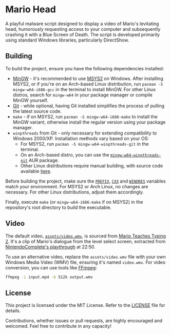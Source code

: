 # Mario Head
A playful malware script designed to display a video of Mario's levitating head, humorously requesting access to your computer and subsequently crashing it with a Blue Screen of Death. The script is developed primarily using standard Windows libraries, particularly DirectShow.

## Building
To build the project, ensure you have the following dependencies installed:
- [MinGW](https://en.wikipedia.org/wiki/MinGW) - it's recommended to use [MSYS2](https://www.msys2.org/) on Windows. After installing MSYS2, or if you're on an Arch-based Linux distribution, run `pacman -S mingw-w64-i686-gcc` in the terminal to install MinGW. For other Linux distros, search for `mingw-w64` in your package manager or compile MinGW yourself.
- [Git](https://git-scm.com/) - while optional, having Git installed simplifies the process of pulling the latest source code.
- `make` - if on MSYS2, run `pacman -S mingw-w64-i686-make` to install the MinGW variant, otherwise install the regular version using your package manager.
- `winpthreads` from Git - only necessary for extending compatibility to Windows 2000/XP. Installation methods vary based on your OS:
    - For MSYS2, run `pacman -S mingw-w64-winpthreads-git` in the terminal.
    - On an Arch-based distro, you can use the [`mingw-w64-winpthreads-git`](https://aur.archlinux.org/packages/mingw-w64-winpthreads-git/) AUR package.
    - Other Linux distributions require manual building, with source code available [here](https://sourceforge.net/p/mingw-w64/mingw-w64).

Before building the project, make sure the [`PREFIX`](Makefile#L2), [`CXX`](Makefile#L4) and [`WINDRES`](Makefile#L8) variables match your environment. For MSYS2 or Arch Linux, no changes are necessary. For other Linux distributions, adjust them accordingly.

Finally, execute `make` (or `mingw-w64-i686-make` if on MSYS2) in the repository's root directory to build the executable.

## Video
The default video, [`assets/video.wmv`](assets/video.wmv), is sourced from [Mario Teaches Typing 2](https://www.mariowiki.com/Mario_Teaches_Typing_2). It's a clip of Mario's dialogue from the level select screen, extracted from [NintendoComplete's playthrough](https://youtu.be/PjyChE4NFXk?t=1370) at 22:50.

To use an alternative video, replace the `assets/video.wmv` file with your own Windows Media Video (WMV) file, ensuring it's named `video.wmv`. For video conversion, you can use tools like [FFmpeg](https://ffmpeg.org/):

```sh
ffmpeg -i input.mp4 -b 512k output.wmv
```

## License
This project is licensed under the MIT License. Refer to the [LICENSE](LICENSE) file for details.

Contributions, whether issues or pull requests, are highly encouraged and welcomed. Feel free to contribute in any capacity!

